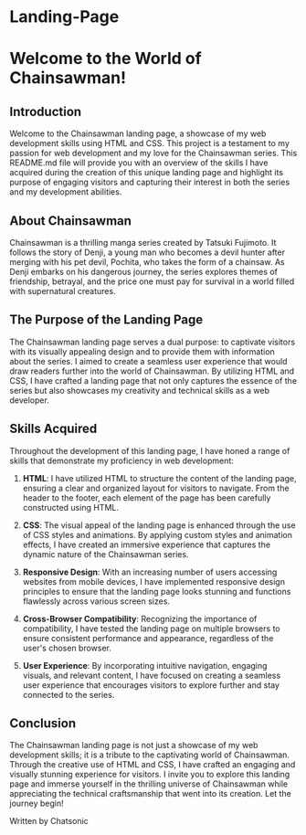 # Landing-Page

# Welcome to the World of Chainsawman!

## Introduction

Welcome to the Chainsawman landing page, a showcase of my web development skills using HTML and CSS. This project is a testament to my passion for web development and my love for the Chainsawman series. This README.md file will provide you with an overview of the skills I have acquired during the creation of this unique landing page and highlight its purpose of engaging visitors and capturing their interest in both the series and my development abilities.

## About Chainsawman

Chainsawman is a thrilling manga series created by Tatsuki Fujimoto. It follows the story of Denji, a young man who becomes a devil hunter after merging with his pet devil, Pochita, who takes the form of a chainsaw. As Denji embarks on his dangerous journey, the series explores themes of friendship, betrayal, and the price one must pay for survival in a world filled with supernatural creatures.

## The Purpose of the Landing Page

The Chainsawman landing page serves a dual purpose: to captivate visitors with its visually appealing design and to provide them with information about the series. I aimed to create a seamless user experience that would draw readers further into the world of Chainsawman. By utilizing HTML and CSS, I have crafted a landing page that not only captures the essence of the series but also showcases my creativity and technical skills as a web developer.

## Skills Acquired

Throughout the development of this landing page, I have honed a range of skills that demonstrate my proficiency in web development:

1. **HTML**: I have utilized HTML to structure the content of the landing page, ensuring a clear and organized layout for visitors to navigate. From the header to the footer, each element of the page has been carefully constructed using HTML.

2. **CSS**: The visual appeal of the landing page is enhanced through the use of CSS styles and animations. By applying custom styles and animation effects, I have created an immersive experience that captures the dynamic nature of the Chainsawman series.

3. **Responsive Design**: With an increasing number of users accessing websites from mobile devices, I have implemented responsive design principles to ensure that the landing page looks stunning and functions flawlessly across various screen sizes.

4. **Cross-Browser Compatibility**: Recognizing the importance of compatibility, I have tested the landing page on multiple browsers to ensure consistent performance and appearance, regardless of the user's chosen browser.

5. **User Experience**: By incorporating intuitive navigation, engaging visuals, and relevant content, I have focused on creating a seamless user experience that encourages visitors to explore further and stay connected to the series.

## Conclusion

The Chainsawman landing page is not just a showcase of my web development skills; it is a tribute to the captivating world of Chainsawman. Through the creative use of HTML and CSS, I have crafted an engaging and visually stunning experience for visitors. I invite you to explore this landing page and immerse yourself in the thrilling universe of Chainsawman while appreciating the technical craftsmanship that went into its creation. Let the journey begin!

Written by Chatsonic
